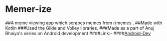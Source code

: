 # Memer-ize

##A meme viewing app which scrapes memes from r/memes .
##Made with Kotlin
###Used the Glide and Volley libraries.
###Made as a part of Anuj Bhaiya's series on Android development
####Link:- ####[Android-Dev](https://www.youtube.com/watch?v=mndwTFO9glI&list=PLUcsbZa0qzu3Mri2tL1FzZy-5SX75UJfb)
